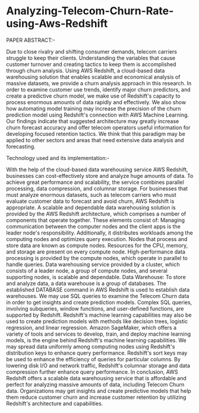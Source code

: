 # Analyzing-Telecom-Churn-Rate-using-Aws-Redshift

PAPER ABSTRACT:-

Due to close rivalry and shifting consumer demands, telecom carriers struggle to keep their clients. Understanding the variables that cause customer turnover and creating tactics to keep them is accomplished through churn analysis. Using AWS Redshift, a cloud-based data warehousing solution that enables scalable and economical analysis of massive datasets, we provide a churn analysis approach in this research. In order to examine customer use trends, identify major churn predictors, and create a predictive churn model, we make use of Redshift's capacity to process enormous amounts of data rapidly and effectively. We also show how automating model training may increase the precision of the churn prediction model using Redshift's connection with AWS Machine Learning. Our findings indicate that suggested architecture may greatly increase churn forecast accuracy and offer telecom operators useful information for developing focused retention tactics. We think that this paradigm may be applied to other sectors and areas that need extensive data analysis and forecasting.

Technology used and its implementation:-

With the help of the cloud-based data warehousing service AWS Redshift, businesses can cost-effectively store and analyze huge amounts of data. To achieve great performance and scalability, the service combines parallel processing, data compression, and columnar storage. For businesses that must analyze enormous datasets, such as telecom carriers who must evaluate customer data to forecast and avoid churn, AWS Redshift is appropriate. A scalable and dependable data warehousing solution is provided by the AWS Redshift architecture, which comprises a number of components that operate together. These elements consist of: Managing communication between the computer nodes and the client apps is the leader node's responsibility. Additionally, it distributes workloads among the computing nodes and optimizes query execution. Nodes that process and store data are known as compute nodes. Resources for the CPU, memory, and storage are present on every compute node. High-performance data processing is provided by the compute nodes, which operate in parallel to handle queries. Data warehousing service provided by a cluster, which consists of a leader node, a group of compute nodes, and several supporting nodes, is scalable and dependable. Data Warehouse: To store and analyze data, a data warehouse is a group of databases. The established DATABASE command in AWS Redshift is used to establish data warehouses. We may use SQL queries to examine the Telecom Churn data in order to get insights and create prediction models. Complex SQL queries, involving subqueries, window functions, and user-defined functions, are supported by Redshift. Redshift's machine learning capabilities may also be used to create prediction models with methods like decision trees, logistic regression, and linear regression. Amazon SageMaker, which offers a variety of tools and services to develop, train, and deploy machine learning models, is the engine behind Redshift's machine learning capabilities. We may spread data uniformly among computing nodes using Redshift's distribution keys to enhance query performance. Redshift's sort keys may be used to enhance the efficiency of queries for particular columns. By lowering disk I/O and network traffic, Redshift's columnar storage and data compression further enhance query performance. In conclusion, AWS Redshift offers a scalable data warehousing service that is affordable and perfect for analyzing massive amounts of data, including Telecom Churn data. Organizations may get insights and create predictive models that help them reduce customer churn and increase customer retention by utilizing Redshift's architecture and capabilities.
